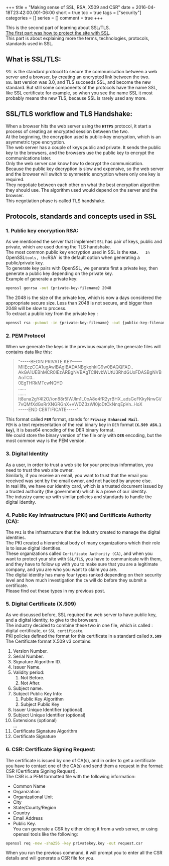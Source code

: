 +++
title = "Making sense of SSL, RSA, X509 and CSR"
date = 2016-04-18T23:42:00.001-06:00
short = true
toc = true
tags = ["security"]
categories = []
series = []
comment = true
+++

This is the second part of learning about SSL/TLS.  
[The first part was how to protect the site with SSL]("https://www.ghassan.page/posts/2016_03_11_secure_your_application_with_ssl/").  
This part is about explaining more the terms, technologies, protocols, standards used in SSL.  
## What is SSL/TLS:
`SSL` is the standard protocol to secure the communication between a web server and a browser, by creating an encrypted link between the two.  
`SSL` last version was 3.0, and TLS  succeeds SSL, and become the new standard. But still some components of the protocols have the name SSL, like SSL certificate for example, so when you see the name SSL it most probably means the new TLS, because SSL is rarely used any more.  
  

## SSL/TLS workflow and TLS Handshake:
When a browser hits the web server using the **`HTTPS`** protocol, it start a process of creating an encrypted session between the two.  
At the beginning, the encryption used is public-key encryption, which is an asymmetric type encryption.  
The web server has a couple of keys public and private. It sends the public key to the browsers, and the browsers use the public key to encrypt the communications later.  
Only the web server can know how to decrypt the communication.  
Because the public key decryption is slow and expensive, so the web server and the browser will switch to symmetric encryption where only one key is required.  
They negotiate between each other on what the best encryption algorithm they should use. The algorithm used would depend on the server and the browser.  
This negotiation phase is called TLS handshake.  

## Protocols, standards and concepts used in SSL

### 1. Public key encryption RSA:
As we mentioned the server that implement `SSL` has pair of keys, public and private, which are used during the TLS handshake.   
The most common public key encryption used in SSL is the **`RSA`**`.  
In `OpenSSL` tools, the `RSA` is the default option when generating a public/private key.  
To generate key pairs with OpenSSL, we generate first a private key, then generate a public key depending on the private key.  
Example of generate a private key: 
```bash
openssl genrsa -out {private-key-filename} 2048
```
The 2048 is the size of the private key, which is now a days considered the appropriate secure size. Less than 2048 is not secure, and bigger than 2048 will be slow to process.  
To extract a public key from the private key : 
```bash
openssl rsa -pubout -in {private-key-filename} -out {public-key-filename}
```

### 2. PEM Protocol
When we generate the keys in the previous example, the generate files will contains data like this:  
> "-----BEGIN PRIVATE KEY-----  
MIIEczCCA1ugAwIBAgIBADANBgkqhkiG9w0BAQQFAD..  
AkGA1UEBhMCR0IEzARBgNVBAgTClNvbWUtU3RhdGUxFDASBgNVBAoTC0..  
0EgTHRkMTcwNQYD  
......  
......  
It8una2gY4l2O//on88r5IWJlm1L0oA8e4fR2yrBHX..adsGeFKkyNrwGi/  
7vQMfXdGsRrXNGRGnX+vWDZ3zWI0joDtCkNnqEpVn..HoX  
-----END CERTIFICATE-----"  


This format called **`PEM`** format, stands for **`Privacy Enhanced Mail`**.  
`PEM` is a text representation of the real binary key in `DER` format (**`X.509 ASN.1 key`**), it is base64 encoding of the DER binary format.  
We could store the binary version of the file only with **`DER`** encoding, but the most common way is the PEM version.  

### 3. Digital Identity
As a user, in order to trust a web site for your precious information, you need to trust the web site owner.  
Similarly, if you receive an email, you want to trust that the email you received was sent by the email owner, and not hacked by anyone else.  
In real life, we have our identity card, which is a trusted document issued by a trusted authority (the government) which is a prove of our identity.  
The industry came up with similar policies and standards to handle the digital identity.  
### 4. Public Key Infrastructure (PKI) and Certificate Authority (CA):
The `PKI` is the infrastructure that the industry created to manage the digital identities.  
The PKI created a hierarchical body of many organizations which their role is to issue digital identities.  
These organizations called `Certificate Authority (CA)`, and when you want to protect your site with `SSL/TLS`, you have to communicate with them, and they have to follow up with you to make sure that you are a legitimate company, and you are who you want to claim you are.  
The digital identity has many four types ranked depending on their security level and how much investigation the `CA` will do before they submit a certificate.  
Please find out these types in my previous post.  

### 5. Digital Certificate (X.509)
As we discussed before, SSL required the web server to have public key, and a digital identity, to give to the browsers.  
The industry decided to combine these two in one file, which is called : digital certificate, or `SSL certificate`.  
PKI policies defined the format for this certificate in a standard called **`X.509`** 
The Certificate format X.509 v3 contains:  
1. Version Number.
2. Serial Number. 
3. Signature Algorithm ID.
4. Issuer Name.
5. Validity period: 
    1. Not Before.
    2. Not After.
6. Subject name.
7. Subject Public Key Info:
    1. Public Key Algorithm
    2. Subject Public Key 
8. Issuer Unique Identifier (optional).
9. Subject Unique Identifier (optional)
10. Extensions (optional)  
...  
11. Certificate Signature Algorithm
12. Certificate Signature

### 6. CSR: Certificate Signing Request:
The certificate is issued by one of CA(s), and in order to get a certificate you have to contact one of the CA(s) and send them a request in the format: CSR (Certificate Signing Request).  
The CSR is a PEM formatted file with the following information:   
* Common Name
* Organization
* Organizational Unit
* City
* State/County/Region
* Country
* Email Address
* Public Key.  
You can generate a CSR by either doing it from a web server, or using openssl tools like the following: 
```bash
openssl req -new -sha256 -key privatekey.key -out request.csr
```
When you run the previous command, it will prompt you to enter all the CSR details and will generate a CSR file for you.
